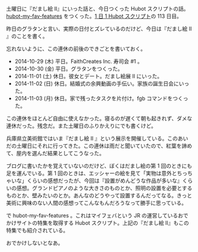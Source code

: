 土曜日に『だまし絵 II』にいった話と、今日つくった Hubot スクリプトの話。 [hubot-my-fav-features][gh:bouzuya/hubot-my-fav-features] をつくった。[1 日 1 Hubot スクリプト][hubot-script-per-day]の 113 日目。

昨日のグラタンと言い、実際の日付とズレているのだけど、今日は『だまし絵 II 』のことを書く。

忘れないように、この連休の前後のできごとを書いておく。

- 2014-10-29 (木) 平日。FaithCreates Inc. 寿司会 #1 。
- 2014-10-30 (金) 平日。グラタンをつくった。
- 2014-11-01 (土) 休日。彼女とデート。だまし絵展 II にいった。
- 2014-11-02 (日) 休日。結婚式の余興動画の手伝い。家族の誕生日会にいった。
- 2014-11-03 (月) 休日。家で残ったタスクを片付け。fgb コマンドをつくった。

この連休をほとんど自由に使えなかった。寝るのが遅くて朝も起きれず、ダメな連休だった。残念だ。また土曜日のふりかえりにでも書くけど。

兵庫県立美術館ではいま『だまし絵 II 』という展示を開催している。このあいだの土曜日にそれに行ってきた。この連休は雨だと聞いていたので、紅葉を諦めて、屋内を選んだ結果としてこうなった。

ブログに書いたかを覚えていないのだけど、ぼくはだまし絵の第 1 回のときにも足を運んでいる。第 1 回のときは、エッシャーの絵を見て「実物は意外とちっちゃいな」くらいの感想だったが、今回は『設置がめんどうな作品が多いな』くらいの感想。グランドピアノのような大きさのものとか、照明の設置を必要とするものとか、壁みたいのとか。あんなのどうやって設置するんだってなる。きっと美術に興味のない人間の感想ってこんなもんだろうなって勝手に思っている。

で hubot-my-fav-features 。これはマイフェバという JR の運営しているおでかけサイトの特集を取得する Hubot スクリプト。上記の『だまし絵 II』もこの特集でも紹介されている。

おでかけしないとなあ。

[gh:bouzuya/hubot-my-fav-features]: https://github.com/bouzuya/hubot-my-fav-features
[hubot-script-per-day]: http://blog.bouzuya.net/posts?tags=hubot-script-per-day
